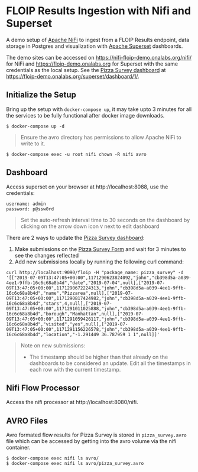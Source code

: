 # FLOIP Results Ingestion with Nifi and Superset

A demo setup of [Apache NiFi](https://nifi.apache.org/) to ingest from a FLOIP Results endpoint, data storage in Postgres and visualization with [Apache Superset](https://superset.incubator.apache.org/) dashboards.

The demo sites can be accessed on https://nifi-floip-demo.onalabs.org/nifi/ for NiFi and https://floip-demo.onalabs.org for Superset with the same credentials as the local setup. See the [Pizza Survey dashboard](https://floip-demo.onalabs.org/superset/dashboard/1/) at https://floip-demo.onalabs.org/superset/dashboard/1/.


## Initialize the Setup

Bring up the setup with `docker-compose up`, it may take upto 3 minutes for all the services to be fully functional after docker image downloads.

    $ docker-compose up -d

> Ensure the avro directory has permissions to allow Apache NiFi to write to it.

    $ docker-compose exec -u root nifi chown -R nifi avro



## Dashboard

Access superset on your browser at http://localhost:8088, use the credentials:


    username: admin
    password: p@ssw0rd

> Set the auto-refresh interval time to 30 seconds on the dashboard by clicking on the arrow down icon `V` next to edit dashboard

There are 2 ways to update the [Pizza Survey dashboard](http://localhost:8088/superset/dashboard/1/):

1. Make submissions on the [Pizza Survey Form](https://enketo.ona.io/::YVTA) and wait for 3 minutes to see the changes reflected
2. Add new submissions locally by running the following curl command:

```
curl http://localhost:9090/floip -H "package_name: pizza_survey" -d '[["2019-07-09T13:47:05+00:00",1171290623824092,"john","cb398d5a-a039-4ee1-9ffb-16c6c68a8b4d","date","2019-07-04",null],["2019-07-09T13:47:05+00:00",1171290672224313,"john","cb398d5a-a039-4ee1-9ffb-16c6c68a8b4d","name","Pizzarea",null],["2019-07-09T13:47:05+00:00",1171290817424982,"john","cb398d5a-a039-4ee1-9ffb-16c6c68a8b4d","stars",4,null],["2019-07-09T13:47:05+00:00",1171291011025888,"john","cb398d5a-a039-4ee1-9ffb-16c6c68a8b4d","borough","Manhattan",null],["2019-07-09T13:47:05+00:00",1171291059426117,"john","cb398d5a-a039-4ee1-9ffb-16c6c68a8b4d","visited","yes",null],["2019-07-09T13:47:05+00:00",1171291156226578,"john","cb398d5a-a039-4ee1-9ffb-16c6c68a8b4d","location","-1.291449 36.787959 1 1",null]]'
```

> Note on new submissions:
> * The timestamp should be higher than that already on the dashboards to be considered an update. Edit all the timestamps in each row with the current timestamp.



## Nifi Flow Processor

Access the nifi processor at http://localhost:8080/nifi.

## AVRO Files

Avro formated flow results for Pizza Survey is stored in `pizza_survey.avro` file which can be accessed by getting into the avro volume via the nifi container.

    $ docker-compose exec nifi ls avro/
    $ docker-compose exec nifi ls avro/pizza_survey.avro
